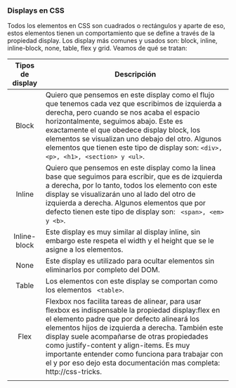 ### Displays en CSS

Todos los elementos en CSS son cuadrados o rectángulos y aparte de eso, estos elementos tienen un comportamiento que se define a través de la propiedad display. Los display más comunes y usados son: block, inline, inline-block, none, table, flex y grid. Veamos de qué se tratan:

| Tipos de display | Descripción                                                                                                                                                                                                                                                                                                                                                                              |
|:----------------:| ---------------------------------------------------------------------------------------------------------------------------------------------------------------------------------------------------------------------------------------------------------------------------------------------------------------------------------------------------------------------------------------- |
|      Block       | Quiero que pensemos en este display como el flujo que tenemos cada vez que escribimos de izquierda a derecha, pero cuando se nos acaba el espacio horizontalmente, seguimos abajo. Este es exactamente el que obedece display block, los elementos se visualizan uno debajo del otro. Algunos elementos que tienen este tipo de display son: ``` <div>, <p>, <h1>, <section> y <ul> ```. |
|      Inline      | Quiero que pensemos en este display como la linea base que seguimos para escribir, que es de izquierda a derecha, por lo tanto, todos los elemento con este display se visualizarán uno al lado del otro de izquierda a derecha. Algunos elementos que por defecto tienen este tipo de display son: ``` <span>, <em> y <b>```.                                                           |
|   Inline-block   | Este display es muy similar al display inline, sin embargo este respeta el width y el height que se le asigne a los elementos.                                                                                                                                                                                                                                                           |
|       None       | Este display es utilizado para ocultar elementos sin eliminarlos por completo del DOM.                                                                                                                                                                                                                                                                                                   |
|      Table       | Los elementos con este display se comportan como los elementos ``` <table>```.                                                                                                                                                                                                                                                                                                           |
|       Flex       | Flexbox nos facilita tareas de alinear, para usar flexbox es indispensable la propiedad display:flex en el elemento padre que por defecto alineará los elementos hijos de izquierda a derecha. También este display suele acompañarse de otras propiedades como justify-content y align-items. Es muy importante entender como funciona para trabajar con el y por eso dejo esta documentación mas completa: http://css-tricks.                                                                                                                                                                                                                                                                                                                                                                                          |
|                  |                                                                                                                                                                                                                                                                                                                                                                                          |